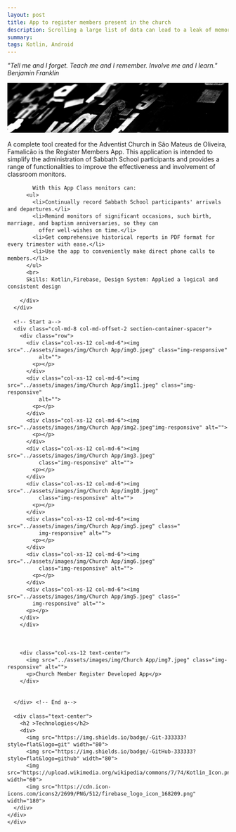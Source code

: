 ```yaml
---
layout: post
title: App to register members present in the church
description: Scrolling a large list of data can lead to a leak of memory or crash of the app. Many approach can be used like sliding window algorithm, API pagination, optimize image size, etc.
summary: 
tags: Kotlin, Android
---
```

<i>"Tell me and I forget. Teach me and I remember. Involve me and I learn." Benjamin Franklin</i>

<div class="section-container">
  <div class="container">
    <div class="row">
      <div class="col-xs-12">
        <img src="../assets/images/work001-01.jpg" class="img-responsive" alt="">
        <div class="card-container">
          <div class="text-center">
          </div>
          <p>
            A complete tool created for the Adventist Church in São Mateus de Oliveira, Famalicão is the Register
            Members App. This application is intended to simplify the administration of Sabbath School participants and
            provides a range of functionalities to improve the effectiveness and involvement of classroom monitors.

            With this App Class monitors can:
          <ul>
            <li>Continually record Sabbath School participants' arrivals and departures.</li>
            <li>Remind monitors of significant occasions, such birth, marriage, and baptism anniversaries, so they can
              offer well-wishes on time.</li>
            <li>Get comprehensive historical reports in PDF format for every trimester with ease.</li>
            <li>Use the app to conveniently make direct phone calls to members.</li>
          </ul>
          <br>
          Skills: Kotlin,Firebase, Design System: Applied a logical and consistent design

        </div>
      </div>

      <!-- Start a-->
      <div class="col-md-8 col-md-offset-2 section-container-spacer">
        <div class="row">
          <div class="col-xs-12 col-md-6"><img src="../assets/images/img/Church App/img0.jpeg" class="img-responsive"
              alt="">
            <p></p>
          </div>
          <div class="col-xs-12 col-md-6"><img src="../assets/images/img/Church App/img11.jpeg" class="img-responsive"
              alt="">
            <p></p>
          </div>
          <div class="col-xs-12 col-md-6"><img src="../assets/images/img/Church App/img2.jpeg"img-responsive" alt="">
            <p></p>
          </div>
          <div class="col-xs-12 col-md-6"><img src="../assets/images/img/Church App/img3.jpeg"
              class="img-responsive" alt="">
            <p></p>
          </div>
          <div class="col-xs-12 col-md-6"><img src="../assets/images/img/Church App/img10.jpeg"
              class="img-responsive" alt="">
            <p></p>
          </div>
          <div class="col-xs-12 col-md-6"><img src="../assets/images/img/Church App/img5.jpeg" class="
              img-responsive" alt="">
            <p></p>
          </div>
          <div class="col-xs-12 col-md-6"><img src="../assets/images/img/Church App/img6.jpeg"
              class="img-responsive" alt="">
            <p></p>
          </div>
          <div class="col-xs-12 col-md-6"><img src="../assets/images/img/Church App/img5.jpeg" class="
            img-responsive" alt="">
          <p></p>
        </div>
        </div>
        
        

        <div class="col-xs-12 text-center">
          <img src="../assets/images/img/Church App/img7.jpeg" class="img-responsive" alt="">
          <p>Church Member Register Developed App</p>
        </div>


      </div> <!-- End a-->

      <div class="text-center">
        <h2 >Technologies</h2>
        <div>
          <img src="https://img.shields.io/badge/-Git-333333?style=flat&logo=git" width="80">
          <img src="https://img.shields.io/badge/-GitHub-333333?style=flat&logo=github" width="80">       
          <img src="https://upload.wikimedia.org/wikipedia/commons/7/74/Kotlin_Icon.png" width="60">
          <img src="https://cdn.icon-icons.com/icons2/2699/PNG/512/firebase_logo_icon_168209.png" width="180">
      </div>
    </div>
    </div>
  </div>